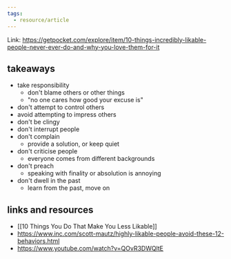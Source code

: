 ```yaml
---
tags:
  - resource/article
---
```


Link: https://getpocket.com/explore/item/10-things-incredibly-likable-people-never-ever-do-and-why-you-love-them-for-it

## takeaways

- take responsibility
	- don't blame others or other things
	- "no one cares how good your excuse is"
- don't attempt to control others
- avoid attempting to impress others
- don't be clingy
- don't interrupt people
- don't complain
	- provide a solution, or keep quiet
- don't criticise people
	- everyone comes from different backgrounds
- don't preach
	- speaking with finality or absolution is annoying
- don't dwell in the past
	- learn from the past, move on
## links and resources

- [[10 Things You Do That Make You Less Likable]]
- https://www.inc.com/scott-mautz/highly-likable-people-avoid-these-12-behaviors.html
- https://www.youtube.com/watch?v=QOvR3DWQltE